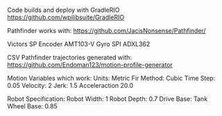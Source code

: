Code builds and deploy with GradleRIO
https://github.com/wpilibsuite/GradleRIO

Pathfinder works with:
https://github.com/JacisNonsense/Pathfinder/

  Victors SP
  Encoder AMT103-V
  Gyro SPI ADXL362 
  
CSV Pathfinder trajectories generated with: 
https://github.com/Endoman123/motion-profile-generator

Motion Variables which work:
Units: Metric
Fir Method: Cubic
Time Step: 0.05
Velocity: 2
Jerk: 1.5
Acceleraction 20.0

Robot Specification:
Robot Width: 1
Robot Depth: 0.7
Drive Base: Tank
Wheel Base: 0.85
